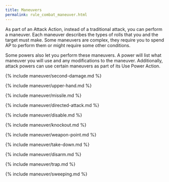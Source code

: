 ```yaml
---
title: Maneuvers
permalink: rule_combat_maneuver.html
---
```


As part of an Attack Action, instead of a traditional attack, you can perform a maneuver. Each maneuver describes the types of rolls that you and the target must make. Some maneuvers are complex, they require you to spend AP to perform them or might require some other conditions. 

Some powers also let you perform these maneuvers. A power will list what maneuver you will use and any modifications to the maneuver. Additionally, attack powers can use certain maneuvers as part of its Use Power Action.

{% include maneuver/second-damage.md %}

{% include maneuver/upper-hand.md %}

{% include maneuver/missile.md %}

{% include maneuver/directed-attack.md %}

{% include maneuver/disable.md %}

{% include maneuver/knockout.md %}

{% include maneuver/weapon-point.md %}

{% include maneuver/take-down.md %}

{% include maneuver/disarm.md %}

{% include maneuver/trap.md %}

{% include maneuver/sweeping.md %}